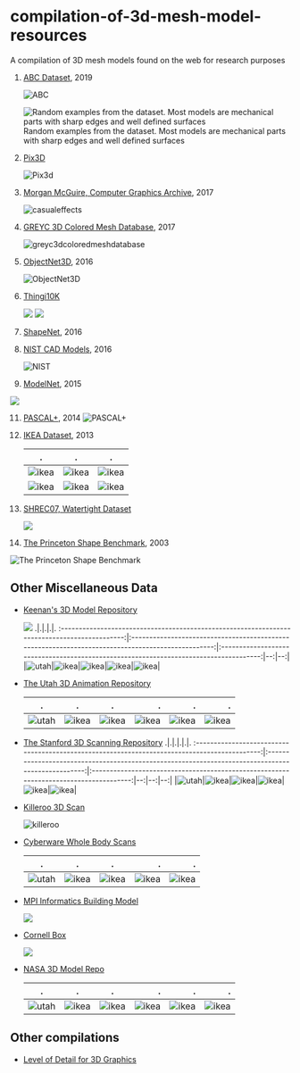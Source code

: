 # compilation-of-3d-mesh-model-resources
A compilation of 3D mesh models found on the web for research purposes

1. [ABC Dataset](https://deep-geometry.github.io/abc-dataset/), 2019

    ![ABC](https://deep-geometry.github.io/abc-dataset/assets/images/header.png)

    ![Random examples from the dataset. Most models are mechanical parts with sharp edges and well defined surfaces](images/abc.png)
    Random examples from the dataset. Most models are mechanical parts with sharp edges and well defined surfaces

2. [Pix3D](http://pix3d.csail.mit.edu/)
   
   ![Pix3d](images/pix3d.png)

3. [Morgan McGuire, Computer Graphics Archive](https://casual-effects.com/data/), 2017

    ![casualeffects](images/MorganMcGuireComputerGraphicsArchive.png)

4. [GREYC 3D Colored Mesh Database](https://downloads.greyc.fr/Greyc3DColoredMeshDatabase/), 2017

    ![greyc3dcoloredmeshdatabase](images/greyc3dcoloredmeshdatabase.png)

5.  [ObjectNet3D](http://cvgl.stanford.edu/projects/objectnet3d/), 2016

    ![ObjectNet3D](images/objectnet.png)

6. [Thingi10K](https://ten-thousand-models.appspot.com/)
   
   ![](images/thingi.png)
   ![](images/thingi_pairs.png)

7. [ShapeNet](http://shapenet.cs.stanford.edu/shrec16/), 2016

8. [NIST CAD Models](https://catalog.data.gov/dataset/nist-cad-models-and-step-files-with-pmi), 2016

   ![NIST](https://www.nist.gov/sites/default/files/images/2018/01/10/pmi-ftc-figure_1.png)

9.  [ModelNet](http://modelnet.cs.princeton.edu/#), 2015

   ![](http://3dvision.princeton.edu/projects/2014/3DShapeNets/thumbnail.jpg)   

11. [PASCAL+](http://cvgl.stanford.edu/projects/pascal3d.html), 2014
   ![PASCAL+](http://cvgl.stanford.edu/projects/pascal3d+/cads.png)

10. [IKEA Dataset](http://ikea.csail.mit.edu/), 2013

    .|.|.
    :--------------------------------------------------------------------------------------------:|:-------------------------------------------------------------------------------------------------:|:-------------------------------------------------------------------------------------:
    |![ikea](http://ikea.csail.mit.edu/obj_list/IKEA_table_LACK/lack_table_3_obj0_object/0060.png)|![ikea](http://ikea.csail.mit.edu/obj_list/IKEA_chair_POANG/24abfbc0942cbf8fc8b7874340ccdda3_obj0_object/0060.png)|![ikea](http://ikea.csail.mit.edu/obj_list/IKEA_bookcase_BILLY/billy_bookcase_1_obj0_object/0060.png)|
    |![ikea](http://ikea.csail.mit.edu/obj_list/IKEA_table_LACK/lack_table_2_obj0_object/0060.png)|![ikea](http://ikea.csail.mit.edu/obj_list/IKEA_bookcase_EXPEDIT/d0d7346d825b67f399fdfb1d38fef5b_obj0_object/0060.png)|![ikea](http://ikea.csail.mit.edu/obj_list/IKEA_sofa_KARLSTAD/karlstad_sofa_1_obj0_object/0060.png)|

11. [SHREC07, Watertight Dataset](http://watertight.ge.imati.cnr.it/)

    ![](images/watertight.png)

12. [The Princeton Shape Benchmark](http://shape.cs.princeton.edu/benchmark/), 2003
   
   ![The Princeton Shape Benchmark](images/princeton.png)

## Other Miscellaneous Data

-  [Keenan's 3D Model Repository](https://www.cs.cmu.edu/~kmcrane/Projects/ModelRepository/)

   ![](https://www.cs.cmu.edu/~kmcrane/Projects/ModelRepository/jerry_blendshapes.png)
    .|.|.|.|.
    :--------------------------------------------------------------------------------------------:|:-------------------------------------------------------------------------------------------------:|:-------------------------------------------------------------------------------------:|--:|--:|
    |![utah](https://www.cs.cmu.edu/~kmcrane/Projects/ModelRepository/spot.png)|![ikea](https://www.cs.cmu.edu/~kmcrane/Projects/ModelRepository/bob.png)|![ikea](https://www.cs.cmu.edu/~kmcrane/Projects/ModelRepository/blub.jpg)|![ikea](https://www.cs.cmu.edu/~kmcrane/Projects/ModelRepository/origins.jpg)|![ikea](https://www.cs.cmu.edu/~kmcrane/Projects/ModelRepository/Nefertiti.png)|

-  [The Utah 3D Animation Repository](http://www.sci.utah.edu/~wald/animrep/)

    .|.|.|.|.|.
    :--------------------------------------------------------------------------------------------:|:-------------------------------------------------------------------------------------------------:|:-------------------------------------------------------------------------------------:|--:|--:|--:|
    |![utah](http://www.sci.utah.edu/~wald/animrep/generated/ben.small.jpg)|![ikea](http://www.sci.utah.edu/~wald/animrep/generated/explodingDragon.small.jpg)|![ikea](http://www.sci.utah.edu/~wald/animrep/generated/fairy.small.jpg)|![ikea](http://www.sci.utah.edu/~wald/animrep/generated/hand.small.jpg)|![ikea](http://www.sci.utah.edu/~wald/animrep/generated/toasters.small.jpg)|![ikea](http://www.sci.utah.edu/~wald/animrep/generated/wood-doll.small.jpg)|

-  [The Stanford 3D Scanning Repository](http://graphics.stanford.edu/data/3Dscanrep/)
    .|.|.|.|.|.
    :--------------------------------------------------------------------------------------------:|:-------------------------------------------------------------------------------------------------:|:-------------------------------------------------------------------------------------:|--:|--:|--:|
    |![utah](http://graphics.stanford.edu/data/3Dscanrep/stanford-bunny-cebal-ssh.gif)|![ikea](http://graphics.stanford.edu/data/3Dscanrep/happy.gif)|![ikea](http://graphics.stanford.edu/data/3Dscanrep/dragon.gif)|![ikea](http://graphics.stanford.edu/data/3Dscanrep/armadillo.gif)|![ikea](http://graphics.stanford.edu/data/3Dscanrep/xyzrgb/dragon_thumb.jpg)|![ikea](http://graphics.stanford.edu/data/3Dscanrep/lucy-vray_28_mil_poly_hdri_gi.gif)|


-  [Killeroo 3D Scan](http://www.headus.com.au/samples/killeroo/index.html)
  
   ![killeroo](http://www.headus.com.au/samples/killeroo/scan.small.jpg)

-  [Cyberware Whole Body Scans](http://www.headus.com.au/samples/vrml.html)
  
    .|.|.|.|.
    :--------------------------------------------------------------------------------------------:|:-------------------------------------------------------------------------------------------------:|:-------------------------------------------------------------------------------------:|--:|--:|
    |![utah](http://www.headus.com.au/samples/wb-vrml/small-wb6.jpg)|![ikea](http://www.headus.com.au/samples/wb-vrml/small-wb1.jpg)|![ikea](http://www.headus.com.au/samples/wb-vrml/small-wb2.jpg)|![ikea](http://www.headus.com.au/samples/wb-vrml/small-wb3.jpg)|![ikea](http://www.headus.com.au/samples/wb-vrml/small-wb5.jpg)|

-  [MPI Informatics Building Model](http://resources.mpi-inf.mpg.de/mpimodel/v1.0/)

    ![](http://resources.mpi-inf.mpg.de/mpimodel/v1.0/images/introimage.jpg)

-  [Cornell Box](http://www.graphics.cornell.edu/online/box/data.html)

    ![](http://www.graphics.cornell.edu/online/box/box.small.jpg)

-  [NASA 3D Model Repo](https://nasa3d.arc.nasa.gov/models)

   .|.|.|.|.|.
    :--------------------------------------------------------------------------------------------:|:-------------------------------------------------------------------------------------------------:|:-------------------------------------------------------------------------------------:|--:|--:|--:|
    |![utah](https://nasa3d.arc.nasa.gov/shared_assets/models/nmss-z2/Z2_428x321.png)|![ikea](https://nasa3d.arc.nasa.gov/shared_assets/models/sofia/ClosedEndView_428x321.jpg)|![ikea](https://nasa3d.arc.nasa.gov/shared_assets/models/r2/R2_428x321.GIF)|![ikea](https://nasa3d.arc.nasa.gov/shared_assets/models/mkiii-suit/mkiii-suit-428-321.jpg)|![ikea](https://nasa3d.arc.nasa.gov/shared_assets/models/astronaut-glove/astronautglove-428x321.jpg)|![ikea](https://nasa3d.arc.nasa.gov/shared_assets/models/astronaut/astronaut1-428-321.jpg)|


## Other compilations

-  [Level of Detail for 3D Graphics](http://lodbook.com/models/)